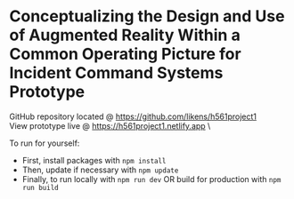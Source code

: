 # Conceptualizing the Design and Use of Augmented Reality Within a Common Operating Picture for Incident Command Systems Prototype

GitHub repository located @ https://github.com/likens/h561project1 \
View prototype live @ https://h561project1.netlify.app \

To run for yourself:
- First, install packages with `npm install`
- Then, update if necessary with `npm update`
- Finally, to run locally with `npm run dev` OR build for production with `npm run build`